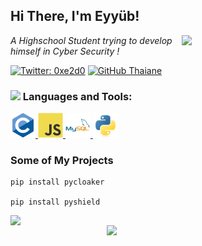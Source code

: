 <h2> Hi There, I'm Eyyüb! </h2>
<img align='right' src="https://media.giphy.com/media/4UzW8S83pWoKs/giphy.gif" width="230">
<p><em>A Highschool Student trying to develop himself in Cyber Security !</em></p>

[![Twitter: 0xe2d0](https://img.shields.io/twitter/follow/0xe2d0?style=social)](https://twitter.com/0xe2d0)
[![GitHub Thaiane](https://img.shields.io/github/followers/0xe2d0?label=follow&style=social)](https://github.com/0xe2d0)


### <img src="https://media.giphy.com/media/VgCDAzcKvsR6OM0uWg/giphy.gif" width="50"> Languages and Tools:
<p align="left"> <a href="https://www.cprogramming.com/" target="_blank" rel="noreferrer"> <img src="https://raw.githubusercontent.com/devicons/devicon/master/icons/c/c-original.svg" alt="c" width="40" height="40"/> </a>  <a href="https://developer.mozilla.org/en-US/docs/Web/JavaScript" target="_blank" rel="noreferrer"> <img src="https://raw.githubusercontent.com/devicons/devicon/master/icons/javascript/javascript-original.svg" alt="javascript" width="40" height="40"/> </a> <a href="https://www.mysql.com/" target="_blank" rel="noreferrer"> <img src="https://raw.githubusercontent.com/devicons/devicon/master/icons/mysql/mysql-original-wordmark.svg" alt="mysql" width="40" height="40"/> </a>  <a href="https://www.python.org" target="_blank" rel="noreferrer"> <img src="https://raw.githubusercontent.com/devicons/devicon/master/icons/python/python-original.svg" alt="python" width="40" height="40"/> </a> </p>

### Some of My Projects
<pre><code>pip install pycloaker</br>
pip install pyshield</code></pre>
<a href="https://github.com/0xe2d0/pycloaker"><img src="https://opengraph.githubassets.com/d09c336f473554769ca9f0f5fdeebb48f2a39a07d686ea4195ce64dbbabea54f/0xe2d0/pycloaker" width="350" align="left"></a>
<a href="https://github.com/0xe2d0/pyshield"><img src="https://opengraph.githubassets.com/d09c336f473554769ca9f0f5fdeebb48f2a39a07d686ea4195ce64dbbabea54f/0xe2d0/pyshield" width="350" align="right"></a>
